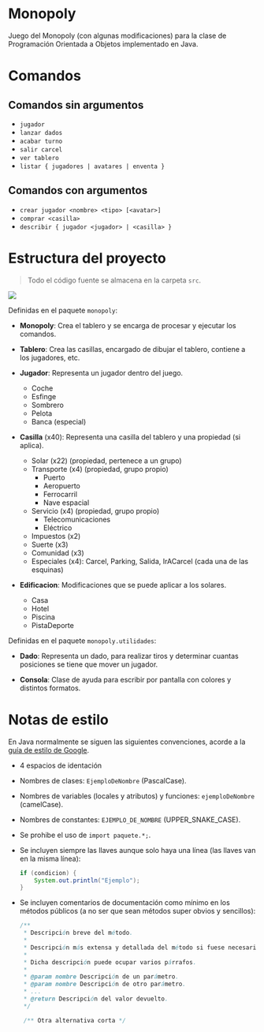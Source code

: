 # Monopoly

Juego del Monopoly (con algunas modificaciones) para la clase de Programación
Orientada a Objetos implementado en Java.

# Comandos

## Comandos sin argumentos

- `jugador`
- `lanzar dados`
- `acabar turno`
- `salir carcel`
- `ver tablero`
- `listar { jugadores | avatares | enventa }`

## Comandos con argumentos

- `crear jugador <nombre> <tipo> [<avatar>]`
- `comprar <casilla>`
- `describir { jugador <jugador> | <casilla> }`

# Estructura del proyecto

> Todo el código fuente se almacena en la carpeta `src`.

![](diseño-clases.png)

Definidas en el paquete `monopoly`:

- **Monopoly**: Crea el tablero y se encarga de procesar y ejecutar los
  comandos.

- **Tablero**: Crea las casillas, encargado de dibujar el tablero, contiene
  a los jugadores, etc.

- **Jugador**: Representa un jugador dentro del juego.
  - Coche
  - Esfinge
  - Sombrero
  - Pelota
  - Banca (especial)

- **Casilla** (x40): Representa una casilla del tablero y una propiedad (si aplica).
  - Solar (x22) (propiedad, pertenece a un grupo)
  - Transporte (x4) (propiedad, grupo propio)
    - Puerto
    - Aeropuerto
    - Ferrocarril
    - Nave espacial
  - Servicio (x4) (propiedad, grupo propio)
    - Telecomunicaciones
    - Eléctrico
  - Impuestos (x2)
  - Suerte (x3)
  - Comunidad (x3)
  - Especiales (x4): Carcel, Parking, Salida, IrACarcel (cada una de las esquinas)

- **Edificacion**: Modificaciones que se puede aplicar a los solares.
  - Casa
  - Hotel
  - Piscina
  - PistaDeporte

Definidas en el paquete `monopoly.utilidades`:

- **Dado**: Representa un dado, para realizar tiros y determinar cuantas
  posiciones se tiene que mover un jugador.

- **Consola**: Clase de ayuda para escribir por pantalla con colores y distintos
  formatos.

# Notas de estilo

En Java normalmente se siguen las siguientes convenciones, acorde a la [guía de
estilo de Google].

- 4 espacios de identación
- Nombres de clases: `EjemploDeNombre` (PascalCase).
- Nombres de variables (locales y atributos) y funciones: `ejemploDeNombre` (camelCase).
- Nombres de constantes: `EJEMPLO_DE_NOMBRE` (UPPER_SNAKE_CASE).
- Se prohibe el uso de `import paquete.*;`.
- Se incluyen siempre las llaves aunque solo haya una línea (las llaves van en
  la misma línea):

  ```java
  if (condicion) {
      System.out.println("Ejemplo");
  }
  ```

- Se incluyen comentarios de documentación como mínimo en los métodos públicos
  (a no ser que sean métodos super obvios y sencillos):

  ```java
  /**
   * Descripción breve del método.
   *
   * Descripción más extensa y detallada del método si fuese necesario.
   *
   * Dicha descripción puede ocupar varios párrafos.
   *
   * @param nombre Descripción de un parámetro.
   * @param nombre Descripción de otro parámetro.
   * ...
   * @return Descripción del valor devuelto.
   */

   /** Otra alternativa corta */
  ```

[guía de estilo de Google]: https://google.github.io/styleguide/javaguide.html

